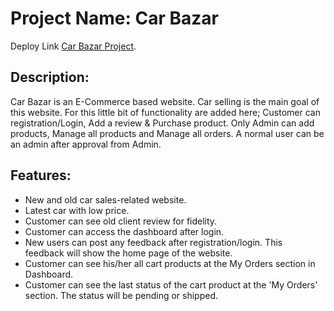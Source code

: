 # Project Name: Car Bazar

Deploy Link [Car Bazar Project](https://car-bazar-32120.web.app).

## Description:
Car Bazar is an E-Commerce based website. Car selling is the main goal of this website. For this little bit of functionality are added here; Customer can registration/Login, Add a review & Purchase product. Only Admin can add products, Manage all products and Manage all orders. A normal user can be an admin after approval from Admin.

## Features:
- New and old car sales-related website.
- Latest car with low price.
- Customer can see old client review for fidelity.
- Customer can access the dashboard after login.
- New users can post any feedback after registration/login. This feedback will show the home page of the website.
- Customer can see his/her all cart products at the My Orders section in Dashboard.
- Customer can see the last status of the cart product at the 'My Orders' section. The status will be pending or shipped.